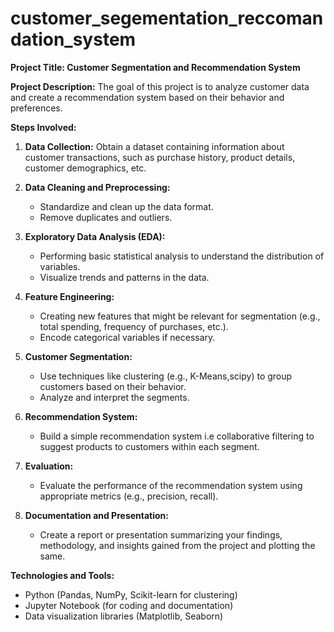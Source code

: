 # customer_segementation_reccomandation_system
 
**Project Title: Customer Segmentation and Recommendation System**

**Project Description:**
The goal of this project is to analyze customer data and create a recommendation system based on their behavior and preferences.  

**Steps Involved:**

1. **Data Collection:** Obtain a dataset containing information about customer transactions, such as purchase history, product details, customer demographics, etc.

2. **Data Cleaning and Preprocessing:**
   - Standardize and clean up the data format.
   - Remove duplicates and outliers.

3. **Exploratory Data Analysis (EDA):**
   - Performing basic statistical analysis to understand the distribution of variables.
   - Visualize trends and patterns in the data.

4. **Feature Engineering:**
   - Creating new features that might be relevant for segmentation (e.g., total spending, frequency of purchases, etc.).
   - Encode categorical variables if necessary.

5. **Customer Segmentation:**
   - Use techniques like clustering (e.g., K-Means,scipy) to group customers based on their behavior.
   - Analyze and interpret the segments.

6. **Recommendation System:**
   - Build a simple recommendation system i.e collaborative filtering to suggest products to customers within each segment.

7. **Evaluation:**
   - Evaluate the performance of the recommendation system using appropriate metrics (e.g., precision, recall).

8. **Documentation and Presentation:**
   - Create a report or presentation summarizing your findings, methodology, and insights gained from the project and plotting the same.

**Technologies and Tools:**
- Python (Pandas, NumPy, Scikit-learn for clustering)
- Jupyter Notebook (for coding and documentation)
- Data visualization libraries (Matplotlib, Seaborn)
 
 
